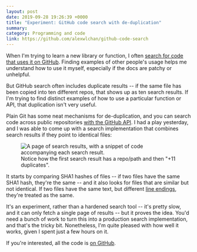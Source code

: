 ```yaml
---
layout: post
date: 2019-09-28 19:26:39 +0000
title: "Experiment: GitHub code search with de-duplication"
summary:
category: Programming and code
link: https://github.com/alexwlchan/github-code-search
---
```


When I'm trying to learn a new library or function, I often [search for code that uses it on GitHub](https://help.github.com/en/articles/searching-code).
Finding examples of other people's usage helps me understand how to use it myself, especially if the docs are patchy or unhelpful.

But GitHub search often includes duplicate results -- if the same file has been copied into ten different repos, that shows up as ten search results.
If I'm trying to find distinct examples of how to use a particular function or API, that duplication isn't very useful.

Plain Git has some neat mechanisms for de-duplication, and you can search code across public repositories [with the GitHub API](https://developer.github.com/v3/search/#search-code).
I had a play yesterday, and I was able to come up with a search implementation that combines search results if they point to identical files:

<figure>
  <img src="/images/2019/github_code_search.png" alt="A page of search results, with a snippet of code accompanying each search result."/>
  <figcaption>
    Notice how the first search result has a repo/path and then "+11 duplicates".
  </figcaption>
</figure>

It starts by comparing SHA1 hashes of files -- if two files have the same SHA1 hash, they're the same -- and it also looks for files that are similar but not identical.
If two files have the same text, but different [line endings](https://en.wikipedia.org/wiki/Newline), they're treated as the same.

It's an experiment, rather than a hardened search tool -- it's pretty slow, and it can only fetch a single page of results -- but it proves the idea.
You'd need a bunch of work to turn this into a production search implementation, and that's the tricky bit.
Nonetheless, I'm quite pleased with how well it works, given I spent just a few hours on it.

If you're interested, all the code is [on GitHub](https://github.com/alexwlchan/github-code-search).
